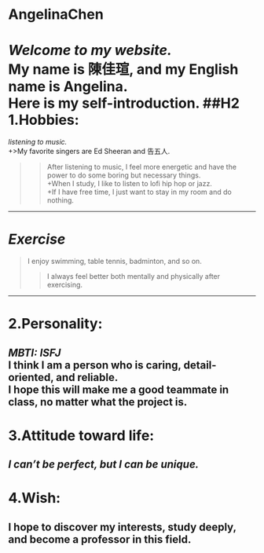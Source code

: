 # AngelinaChen
*Welcome to my website.*  
My name is 陳佳瑄, and my English name is Angelina.  
Here is my self-introduction. 
##H2
1.Hobbies:
===
*listening to music.*  
+>My favorite singers are Ed Sheeran and 告五人.  
>>After listening to music, I feel more energetic and have the power to do some boring but necessary things.  
+When I study, I like to listen to lofi hip hop or jazz.  
+If I have free time, I just want to stay in my room and do nothing.
---
*Exercise*
===
>I enjoy swimming, table tennis, badminton, and so on.   
>>I always feel better both mentally and physically after exercising.
---
2.Personality:
===
*MBTI: ISFJ*  
I think I am a person who is caring, detail-oriented, and reliable.   
I hope this will make me a good teammate in class, no matter what the project is.
---
3.Attitude toward life:
===
*I can’t be perfect, but I can be unique.*
---
4.Wish:
===
I hope to discover my interests, study deeply, and become a professor in this field.
---
